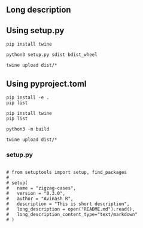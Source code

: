 ## Long description

## Using setup.py

```shell
pip install twine
```

```shell
python3 setup.py sdist bdist_wheel
```

```shell
twine upload dist/*
```

## Using pyproject.toml

```shell
pip install -e .
pip list
```

```shell
pip install twine
pip list
```

```shell
python3 -m build
```

```shell
twine upload dist/*
```


### setup.py

```shell

# from setuptools import setup, find_packages
#
# setup(
#   name = "zigzag-cases",
#   version = "0.3.0",
#   author = "Avinash R",
#   description = "This is short description",
#   long_description = open("README.md").read(),
#   long_description_content_type="text/markdown"
# )
```
